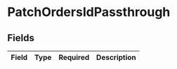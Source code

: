 # PatchOrdersIdPassthrough


## Fields

| Field       | Type        | Required    | Description |
| ----------- | ----------- | ----------- | ----------- |